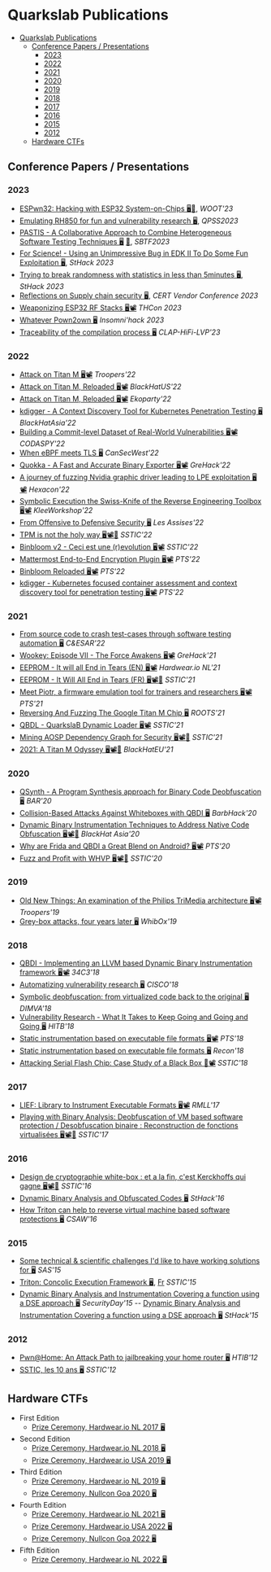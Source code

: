 # Quarkslab Publications

- [Quarkslab Publications](#quarkslab-publications)
  - [Conference Papers / Presentations](#conference-papers--presentations)
    - [2023](#2023)
    - [2022](#2022)
    - [2021](#2021)
    - [2020](#2020)
    - [2019](#2019)
    - [2018](#2018)
    - [2017](#2017)
    - [2016](#2016)
    - [2015](#2015)
    - [2012](#2012)
  - [Hardware CTFs](#hardware-ctfs)

## Conference Papers / Presentations

### 2023

- [ESPwn32: Hacking with ESP32 System-on-Chips 🖥️](https://github.com/quarkslab/conf-presentations/blob/master/WOOT-2023/22-ESPwn32_Hacking_with_ESP32_SoCs.pdf)[📜](https://github.com/quarkslab/conf-presentations/blob/master/WOOT-2023/woot23-paper22.pdf), *WOOT'23* 
- [Emulating RH850 for fun and vulnerability research 🖥️](https://github.com/quarkslab/conf-presentations/blob/master/QPSS2023/QPSS2023-Emulating_Renesas_RH850-dcauquil-slides.pdf), *QPSS2023*
- [PASTIS - A Collaborative Approach to Combine Heterogeneous Software Testing Techniques 🖥️](https://github.com/quarkslab/conf-presentations/blob/master/SBTF-ICSE-2023/SBFT2023-PASTIS-rdavid.pdf) [📜](https://github.com/quarkslab/conf-presentations/blob/master/SBTF-ICSE-2023/SBFT2023-PASTIS-paper-rdavid.pdf), *SBTF2023*
- [For Science! - Using an Unimpressive Bug in EDK II To Do Some Fun Exploitation 🖥️](https://github.com/quarkslab/conf-presentations/blob/master/Sthack23/uefi_tcg2smm.pdf), *StHack 2023*
- [Trying to break randomness with statistics in less than 5minutes 🖥️](https://github.com/quarkslab/conf-presentations/blob/sthack-pwn2own/Sthack23/brocas_forgette_pwn2own_sthack23.pdf), *StHack 2023*
- [Reflections on Supply chain security 🖥️](https://github.com/quarkslab/conf-presentations/blob/master/CERT2023/20230424-CERTvendors-conf-Reflections_on_Supply-chain_security-iarce.pdf
), *CERT Vendor Conference 2023*
- [Weaponizing ESP32 RF Stacks 🖥️](https://github.com/quarkslab/conf-presentations/blob/master/THCon23/THCon23-Cayre-Cauquil-Weaponizing-ESP32-RF-stacks.pdf)[📽️](https://www.youtube.com/live/Mks2pZ4Subw?feature=share&t=13005) *THCon 2023*
- [Whatever Pown2own 🖥️](https://github.com/quarkslab/conf-presentations/blob/master/INS23/Whatever_Pown2own.pdf) *Insomni'hack 2023*
- [Traceability of the compilation process 🖥️](https://github.com/quarkslab/conf-presentations/blob/master/CLAP-HiFi-LVP-2023/pres-clap.pdf) *CLAP-HiFi-LVP'23*

### 2022

- [Attack on Titan M 🖥️](https://github.com/quarkslab/conf-presentations/blob/master/Troopers22/Melotti-RossiBellom_TitanM.pdf)[📽️](https://www.youtube.com/watch?v=clhzUGcx47A) *Troopers'22*
- [Attack on Titan M, Reloaded 🖥️](https://github.com/quarkslab/conf-presentations/blob/master/BlackHat-USA-22/US-22-Melotti-Attack-on-Titan-M-Reloaded.pdf)[📽️](https://www.youtube.com/watch?v=bCjkAkXiwK4) *BlackHatUS'22*
- [Attack on Titan M, Reloaded 🖥️](https://github.com/quarkslab/conf-presentations/blob/master/Ekoparty2022/Ekoparty2022%20Attack%20on%20Titan%20M%20Reloaded%20-%20Melotti.pdf)[📽️](https://www.youtube.com/watch?v=AKTjhjrUEKw) *Ekoparty'22*
- [kdigger - A Context Discovery Tool for Kubernetes Penetration Testing 🖥️](https://github.com/quarkslab/conf-presentations/blob/master/BlackHat-Asia-22/blackhat-asia-arsenal-kdigger.pdf) *BlackHatAsia'22*
- [Building a Commit-level Dataset of Real-World Vulnerabilities 🖥️](https://github.com/quarkslab/conf-presentations/blob/master/CODASPY-22/2022-codaspy-achallade-BuildingACommitLevelDataset.pdf)[📽️](https://www.youtube.com/watch?v=b_T4kCJ-P3o) *CODASPY'22*
- [When eBPF meets TLS 🖥️](https://github.com/quarkslab/conf-presentations/blob/master/CanSecWest-2022/When%20eBPF%20meets%20TLS.pdf) *CanSecWest'22*
- [Quokka - A Fast and Accurate Binary Exporter 🖥️](https://github.com/quarkslab/conf-presentations/blob/master/GreHack2022/Quokka-achallande-2022.pdf)[📽️](https://www.youtube.com/watch?v=3kbAW1LbsAo) *GreHack'22*
- [A journey of fuzzing Nvidia graphic driver leading to LPE exploitation 🖥️](https://github.com/quarkslab/conf-presentations/blob/master/Hexacon-2022/fuzzing_NVIDIA_drivers-tdore.pdf)[📽️](https://www.youtube.com/watch?v=ffBuY7ON57g) *Hexacon'22*
- [Symbolic Execution the Swiss-Knife of the Reverse Engineering Toolbox 🖥️](https://github.com/quarkslab/conf-presentations/blob/master/KLEE-Workshop-2022/2022-09-klee-workshop-rdavid.pdf)[📽️](https://www.youtube.com/watch?v=PNbNtTa5Sp4) *KleeWorkshop'22*
- [From Offensive to Defensive Security 🖥️](https://github.com/quarkslab/conf-presentations/blob/master/Les%20Assises%20-%202022/From%20Offensive%20to%20Defensive%20Security.pdf) *Les Assises'22*
- [TPM is not the holy way 🖥️](https://github.com/quarkslab/conf-presentations/blob/master/SSTIC22/SSTIC2022-Slides-tpm_is_not_the_holy_way-forgette.pdf)[📽️](https://static.sstic.org/videos2022/1080p/tpm_is_not_the_holy_way.mp4)[📜](SSTIC2022-Article-tpm_is_not_the_holy_way-forgette.pdf) *SSTIC'22*
- [Binbloom v2 - Ceci est une (r)evolution 🖥️](https://github.com/quarkslab/conf-presentations/blob/master/SSTIC22/sstic22-binbloom-v2.pdf)[📽️](https://static.sstic.org/videos2022/1080p/binbloom_v2.mp4) *SSTIC'22*
- [Mattermost End-to-End Encryption Plugin 🖥️](https://github.com/quarkslab/conf-presentations/blob/master/PTS22/PTS2022-Talk-01-Mattermost-e2ee-plugin.pdf)[📽️](https://archives.pass-the-salt.org/Pass%20the%20SALT/2022/videos/PTS2022-Talk-01-mattermost-end-to-end-encryption-plugin.mp4) *PTS'22*
- [Binbloom Reloaded 🖥️](https://github.com/quarkslab/conf-presentations/blob/master/PTS22/PTS2022-Talk-12-Binbloom-reloaded.pdf)[📽️](https://archives.pass-the-salt.org/Pass%20the%20SALT/2022/videos/PTS2022-Talk-12-binbloom-reloaded.mp4) *PTS'22*
- [kdigger - Kubernetes focused container assessment and context discovery tool for penetration testing 🖥️](https://github.com/quarkslab/conf-presentations/blob/master/PTS22/PTS2022-Talk-22-kdigger.pdf)[📽️](https://archives.pass-the-salt.org/Pass%20the%20SALT/2022/videos/PTS2022-Talk-22-kdigger-a-context-discovery-tool-for-kubernetes-penetration-testing.mp4) *PTS'22*

### 2021

- [From source code to crash test-cases through software testing automation 🖥️](https://github.com/quarkslab/conf-presentations/blob/main-page/C%26ESAR-2021/CESAR-2021_slides_2-2.pdf) *C&ESAR'22*
- [Wookey: Episode VII - The Force Awakens 🖥️](https://github.com/quarkslab/conf-presentations/blob/main-page/GreHack2021/GH2021%20Wookey:%20Episode%20VII%20-%20The%20Force%20Awakens%20-%20Teuwen.pdf)[📽️](https://www.youtube.com/watch?v=aAuiJZatYR8) *GreHack'21*
- [EEPROM - It will all End in Tears (EN) 🖥️](https://github.com/quarkslab/conf-presentations/blob/main-page/Hardweario-NL-2021/teuwen_herrmann_eeprom_tears_hwio_nl_2021_slides.pdf)[📽️](https://www.youtube.com/watch?v=zZp5h0Tdkhk) *Hardwear.io NL'21* 
- [EEPROM - It Will All End in Tears (FR) 🖥️](https://github.com/quarkslab/conf-presentations/blob/main-page/SSTIC21/SSTIC2021-Slides-eeprom_it_will_all_end_in_tears-herrmann_teuwen.pdf)[📽️](https://static.sstic.org/videos2021/1080p/vostfr-eeprom_it_will_all_end_in_tears.mp4)[📜](SSTIC2021-Article-eeprom_it_will_all_end_in_tears-herrmann_teuwen.pdf) *SSTIC'21*
- [Meet Piotr, a firmware emulation tool for trainers and researchers 🖥️](https://github.com/quarkslab/conf-presentations/blob/main-page/PTS21/PTS2021-Talk-16-piotr.pdf)[📽️](https://archives.pass-the-salt.org/Pass%20the%20SALT/2021/videos/PTS2021-Talk-16-piotr.mp4) *PTS'21*
- [Reversing And Fuzzing The Google Titan M Chip 🖥️](https://github.com/quarkslab/conf-presentations/blob/main-page/ROOTS2021/DamianoMelotti_ReversingAndFuzzingTheGoogleTitanMChip_paper.pdf) *ROOTS'21*
- [QBDL - QuarkslaB Dynamic Loader 🖥️](https://github.com/quarkslab/conf-presentations/blob/main-page/SSTIC21/SSTIC-21-QBDL-aguinet-rthomas.pdf)[📽️](https://static.sstic.org/videos2021/1080p/qbdl_quarkslab_dynamic_loader.mp4) *SSTIC'21*
- [Mining AOSP Dependency Graph for Security 🖥️](https://github.com/quarkslab/conf-presentations/blob/main-page/SSTIC21/SSTIC2021-Slides-bgraph-challande_renault_david.pdf)[📽️](https://static.sstic.org/videos2021/1080p/bgraph.mp4)[📜](https://github.com/quarkslab/conf-presentations/blob/main-page/SSTIC21/SSTIC2021-Article-bgraph-challande_renault_david.pdf) *SSTIC'21*
- [2021: A Titan M Odyssey 🖥️](https://github.com/quarkslab/conf-presentations/blob/main-page/BlackHat-Europe-21/EU-21-Rossi_Bellom-2021_A_Titan_M_Odyssey.pdf)[📽️](https://www.youtube.com/watch?v=UNPblJup5ko)[📜](https://github.com/quarkslab/conf-presentations/blob/main-page/BlackHat-Europe-21/EU-21-Rossi_Bellom-2021_A_Titan_M_Odyssey-wp.pdf) *BlackHatEU'21*

### 2020

- [QSynth - A Program Synthesis approach for Binary Code Deobfuscation 🖥️](https://github.com/quarkslab/conf-presentations/blob/main-page/BAR20/bar_slides.pdf) *BAR'20*
- [Collision-Based Attacks Against Whiteboxes with QBDI 🖥️](https://github.com/quarkslab/conf-presentations/blob/main-page/Barbhack20/20-Barbhack-Collision-Based-Attacks-Against-Whiteboxes-with-QBDI.pdf) *BarbHack'20*
- [Dynamic Binary Instrumentation Techniques to Address Native Code Obfuscation 🖥️](https://github.com/quarkslab/conf-presentations/blob/main-page/BlackHat-Asia-20/asia-20-Thomas-Dynamic-Binary-Instrumentation-Techniques-to-Address-Native-Code-Obfuscation.pdf)[📽️](https://www.youtube.com/watch?v=MRku-2fW42w)[📜](https://github.com/quarkslab/conf-presentations/blob/main-page/BlackHat-Asia-20/asia-20-Thomas-Dynamic-Binary-Instrumentation-Techniques-to-Address-Native-Code-Obfuscation-wp.pdf) *BlackHat Asia'20*
- [Why are Frida and QBDI a Great Blend on Android? 🖥️](https://github.com/quarkslab/conf-presentations/blob/main-page/PTS20/PTS2020-Talk-05-Frida_QBDI.pdf)[📽️](https://archives.pass-the-salt.org/Pass%20the%20SALT/2020/videos/PTS2020-Talk-05-Frida_QBDI.mp4) *PTS'20*
- [Fuzz and Profit with WHVP 🖥️](https://github.com/quarkslab/conf-presentations/blob/main-page/SSTIC20/AumaitreDamien_FuzzAndProfitWithWHVP_slides.pdf)[📽️](https://static.sstic.org/videos2020/1080p/FuzzAndProfitWithWHVP.mp4)[📜](https://github.com/quarkslab/conf-presentations/blob/main-page/SSTIC20/AumaitreDamien_FuzzAndProfitWithWHVP.pdf) *SSTIC'20*

### 2019

- [Old New Things: An examination of the Philips TriMedia architecture 🖥️](https://github.com/quarkslab/conf-presentations/blob/main-page/Troopers19/trimedia-research-nriva.pdf)[📽️](https://www.youtube.com/watch?v=FPoSzLHa7dY) *Troopers'19*
- [Grey-box attacks, four years later 🖥️](https://github.com/quarkslab/conf-presentations/blob/main-page/WhibOx2019/WhibOx2019_greybox_attacks_4years_later_pteuwen.pdf) *WhibOx'19*

### 2018

- [QBDI - Implementing an LLVM based Dynamic Binary Instrumentation framework 🖥️](https://github.com/quarkslab/conf-presentations/blob/main-page/34C3-2018/QBDI_34c3-chubain-ctessier.pdf)[📽️](https://www.youtube.com/watch?v=Zt74lOuU6zc) *34C3'18*
- [Automatizing vulnerability research 🖥️](https://github.com/quarkslab/conf-presentations/blob/main-page/Cisco18/18-cisco-auto-vuln-research.pdf) *CISCO'18*
- [Symbolic deobfuscation: from virtualized code back to the original 🖥️](https://github.com/quarkslab/conf-presentations/blob/main-page/DIMVA18/DIMVA2018-deobfuscation-salwan-bardin-potet.pdf) *DIMVA'18*
- [Vulnerability Research - What It Takes to Keep Going and Going and Going 🖥️](https://github.com/quarkslab/conf-presentations/blob/main-page/HITB18/D1T2%20-%20Vulnerability%20Research%20-%20What%20It%20Takes%20to%20Keep%20Going%20and%20Going%20and%20Going%20-%20Cedric%20Tessier%20Fred%20Raynal.pdf) *HITB'18*
- [Static instrumentation based on executable file formats 🖥️](https://github.com/quarkslab/conf-presentations/blob/main-page/PTS18/PTS18-static-instrumentation-rthomas.pdf)[📽️](https://archives.pass-the-salt.org/Pass%20the%20SALT/2018/videos/PTS2018-03-static-instrumentation-based-on-executable-file-formats_2160p.mp4) *PTS'18*
- [Static instrumentation based on executable file formats 🖥️](https://github.com/quarkslab/conf-presentations/blob/main-page/Recon18/Recon18-Static-Instrumentation-rthomas.pdf) *Recon'18*
- [Attacking Serial Flash Chip: Case Study of a Black Box 📜](https://github.com/quarkslab/conf-presentations/blob/main-page/SSTIC18/SSTIC2018-Article-attacking_serial_flash_chip_case_study_of_a_black_box_device-benoit_heilles_teuwen.pdf)[📽️](https://static.sstic.org/videos2018/SSTIC_2018-06-13_P11.mp4) *SSTIC'18*

### 2017

- [LIEF: Library to Instrument Executable Formats 🖥️](https://github.com/quarkslab/conf-presentations/blob/main-page/RMLL17/17-RMLL-LIEF-rthomas.pdf)[📽️](https://archives.pass-the-salt.org/RMLL%20Security%20Tracks/2017/videos/RMLL-Sec-2017-lief_63569_720p.mp4) *RMLL'17*
- [Playing with Binary Analysis: Deobfuscation of VM based software protection / Desobfuscation binaire : Reconstruction de fonctions virtualisées 🖥️](https://github.com/quarkslab/conf-presentations/blob/main-page/SSTIC17/SSTIC2017_Deobfuscation_of_VM_based_software_protection.pdf)[📽️](https://static.sstic.org/videos2017/SSTIC_2017-06-07_P08.mp4)[📜](https://github.com/quarkslab/conf-presentations/blob/main-page/SSTIC17/SSTIC2017-Article-desobfuscation_binaire_reconstruction_de_fonctions_virtualisees-salwan_potet_bardin.pdf) *SSTIC'17*


### 2016

- [Design de cryptographie white-box : et a la fin, c'est Kerckhoffs qui gagne 🖥️](https://github.com/quarkslab/conf-presentations/blob/main-page/SSTIC16/SSTIC2016-Slides-design_de_cryptographie_white-box_et_a_la_fin_c_est_kerckhoffs_qui_gagne-hubain_teuwen_1.pdf)[📽️](http://static.sstic.org/videos2016/SSTIC_2016-06-03_P05.mp4)[📜](https://github.com/quarkslab/conf-presentations/blob/main-page/SSTIC16/SSTIC2016-Article-design_de_cryptographie_white-box_et_a_la_fin_c_est_kerckhoffs_qui_gagne-hubain_teuwen_1.pdf) *SSTIC'16*
- [Dynamic Binary Analysis and Obfuscated Codes 🖥️](https://github.com/quarkslab/conf-presentations/blob/main-page/StHack16/sthack2016-jsalwan-rthomas.pdf) *StHack'16*
- [How Triton can help to reverse virtual machine based software protections 🖥️](https://github.com/quarkslab/conf-presentations/blob/main-page/CSAW16/csaw2016-sos-jsalwan-rthomas.pdf) *CSAW'16*

### 2015

- [Some technical & scientific challenges I'd like to have working solutions for 🖥️](https://github.com/quarkslab/conf-presentations/blob/main-page/SAS15/15-09-sas.pdf) *SAS'15*
- [Triton: Concolic Execution Framework 🖥️](https://github.com/quarkslab/conf-presentations/blob/main-page/SSTIC15/SSTIC2015_English_slide_detailed_version_Triton_Concolic_Execution_FrameWork_FSaudel_JSalwan.pdf), [Fr](https://github.com/quarkslab/conf-presentations/blob/main-page/SSTIC15/SSTIC2015_French_Paper_Triton_Framework_dexecution_Concolique_FSaudel_JSalwan.pdf) *SSTIC'15*
- [Dynamic Binary Analysis and Instrumentation Covering a function using a DSE approach 🖥️](https://github.com/quarkslab/conf-presentations/blob/main-page/SecurityDay15/SecurityDay2015_dynamic_symbolic_execution_Jonathan_Salwan.pdf) *SecurityDay'15* \-\- [Dynamic Binary Analysis and Instrumentation Covering a function using a DSE approach 🖥️](https://github.com/quarkslab/conf-presentations/blob/main-page/StHack15/StHack2015_Dynamic_Behavior_Analysis_using_Binary_Instrumentation_Jonathan_Salwan.pdf) *StHack'15*

### 2012

- [Pwn@Home: An Attack Path to jailbreaking your home router 🖥️](https://github.com/quarkslab/conf-presentations/blob/main-page/HITB12/12-10-HTIB-router.pdf) *HTIB'12*
- [SSTIC, les 10 ans 🖥️](https://github.com/quarkslab/conf-presentations/blob/main-page/SSTIC12/SSTIC-10ans-NF-FR-PB-FINAL.pdf) *SSTIC'12*

## Hardware CTFs

- First Edition
  - [Prize Ceremony, Hardwear.io NL 2017 🖥️](https://github.com/quarkslab/conf-presentations/blob/main-page/HardwareCTF/201709_v1_hardweario_nl.pdf)
- Second Edition
  - [Prize Ceremony, Hardwear.io NL 2018 🖥️](https://github.com/quarkslab/conf-presentations/blob/main-page/HardwareCTF/201809_v2_hardweario_nl.pdf)
  - [Prize Ceremony, Hardwear.io USA 2019 🖥️](https://github.com/quarkslab/conf-presentations/blob/main-page/HardwareCTF/201906_v2_hardweario_usa.pdf)
- Third Edition
  - [Prize Ceremony, Hardwear.io NL 2019 🖥️](https://github.com/quarkslab/conf-presentations/blob/main-page/HardwareCTF/201909_v3_hardweario_nl.pdf)
  - [Prize Ceremony, Nullcon Goa 2020 🖥️](https://github.com/quarkslab/conf-presentations/blob/main-page/HardwareCTF/202003_v3_nullcon.pdf)
- Fourth Edition
  - [Prize Ceremony, Hardwear.io NL 2021 🖥️](https://github.com/quarkslab/conf-presentations/blob/main-page/HardwareCTF/202110_v4_hardweario_nl.pdf)
  - [Prize Ceremony, Hardwear.io USA 2022 🖥️](https://github.com/quarkslab/conf-presentations/blob/main-page/HardwareCTF/202206_v4_hardweario_usa.pdf)
  - [Prize Ceremony, Nullcon Goa 2022 🖥️](https://github.com/quarkslab/conf-presentations/blob/main-page/HardwareCTF/202209_v4_nullcon.pdf)
- Fifth Edition
  - [Prize Ceremony, Hardwear.io NL 2022 🖥️](https://github.com/quarkslab/conf-presentations/blob/main-page/HardwareCTF/202210_v5_hardweario_nl.pdf)

